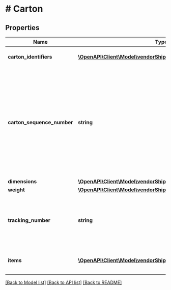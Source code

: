 # # Carton

## Properties

Name | Type | Description | Notes
------------ | ------------- | ------------- | -------------
**carton_identifiers** | [**\OpenAPI\Client\Model\vendorShipments\ContainerIdentification[]**](ContainerIdentification.md) | A list of carton identifiers. | [optional]
**carton_sequence_number** | **string** | Carton sequence number for the carton. The first carton will be 001, the second 002, and so on. This number is used as a reference to refer to this carton from the pallet level. |
**dimensions** | [**\OpenAPI\Client\Model\vendorShipments\Dimensions**](Dimensions.md) |  | [optional]
**weight** | [**\OpenAPI\Client\Model\vendorShipments\Weight**](Weight.md) |  | [optional]
**tracking_number** | **string** | This is required to be provided for every carton in the small parcel shipments. | [optional]
**items** | [**\OpenAPI\Client\Model\vendorShipments\ContainerItem[]**](ContainerItem.md) | A list of container item details. |

[[Back to Model list]](../../README.md#models) [[Back to API list]](../../README.md#endpoints) [[Back to README]](../../README.md)
